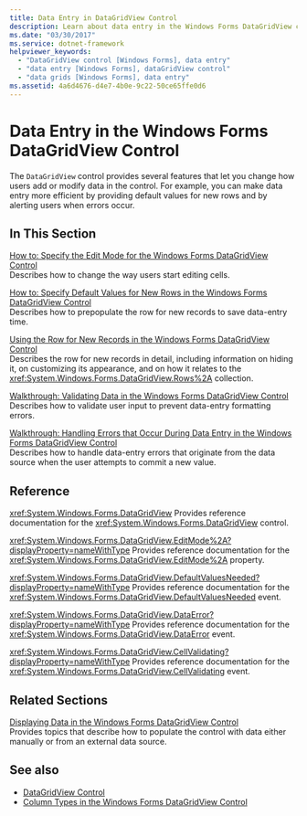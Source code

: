 ```yaml
---
title: Data Entry in DataGridView Control
description: Learn about data entry in the Windows Forms DataGridView control, which provides several features that let you change how users add or modify data in the control.
ms.date: "03/30/2017"
ms.service: dotnet-framework
helpviewer_keywords: 
  - "DataGridView control [Windows Forms], data entry"
  - "data entry [Windows Forms], dataGridView control"
  - "data grids [Windows Forms], data entry"
ms.assetid: 4a6d4676-d4e7-4b0e-9c22-50ce65ffe0d6
---
```

# Data Entry in the Windows Forms DataGridView Control

The `DataGridView` control provides several features that let you change how users add or modify data in the control. For example, you can make data entry more efficient by providing default values for new rows and by alerting users when errors occur.

## In This Section

[How to: Specify the Edit Mode for the Windows Forms DataGridView Control](how-to-specify-the-edit-mode-for-the-windows-forms-datagridview-control.md)\
Describes how to change the way users start editing cells.

[How to: Specify Default Values for New Rows in the Windows Forms DataGridView Control](specify-default-values-for-new-rows-in-the-datagrid.md)\
Describes how to prepopulate the row for new records to save data-entry time.

[Using the Row for New Records in the Windows Forms DataGridView Control](using-the-row-for-new-records-in-the-windows-forms-datagridview-control.md)\
Describes the row for new records in detail, including information on hiding it, on customizing its appearance, and on how it relates to the <xref:System.Windows.Forms.DataGridView.Rows%2A> collection.

[Walkthrough: Validating Data in the Windows Forms DataGridView Control](walkthrough-validating-data-in-the-windows-forms-datagridview-control.md)\
Describes how to validate user input to prevent data-entry formatting errors.

[Walkthrough: Handling Errors that Occur During Data Entry in the Windows Forms DataGridView Control](handling-errors-that-occur-during-data-entry-in-the-datagrid.md)\
Describes how to handle data-entry errors that originate from the data source when the user attempts to commit a new value.

## Reference

<xref:System.Windows.Forms.DataGridView>
Provides reference documentation for the <xref:System.Windows.Forms.DataGridView> control.

<xref:System.Windows.Forms.DataGridView.EditMode%2A?displayProperty=nameWithType>
Provides reference documentation for the <xref:System.Windows.Forms.DataGridView.EditMode%2A> property.

<xref:System.Windows.Forms.DataGridView.DefaultValuesNeeded?displayProperty=nameWithType>
Provides reference documentation for the <xref:System.Windows.Forms.DataGridView.DefaultValuesNeeded> event.

<xref:System.Windows.Forms.DataGridView.DataError?displayProperty=nameWithType>
Provides reference documentation for the <xref:System.Windows.Forms.DataGridView.DataError> event.

<xref:System.Windows.Forms.DataGridView.CellValidating?displayProperty=nameWithType>
Provides reference documentation for the <xref:System.Windows.Forms.DataGridView.CellValidating> event.

## Related Sections

[Displaying Data in the Windows Forms DataGridView Control](displaying-data-in-the-windows-forms-datagridview-control.md)\
Provides topics that describe how to populate the control with data either manually or from an external data source.

## See also

- [DataGridView Control](datagridview-control-windows-forms.md)
- [Column Types in the Windows Forms DataGridView Control](column-types-in-the-windows-forms-datagridview-control.md)
